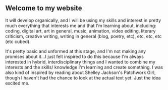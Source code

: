 ## Welcome to my website

It will develop organically, and I will be using my skills and interest in pretty much everything that interests me and that I'm learning about, including: coding, digital art, art in general, music, animation, video editing, literary criticism, creative writing, writing in general (blog, poetry, etc), etc, etc, etc (etc cubed).

It's pretty basic and unformed at this stage, and I'm not making any promises about it...I just felt inspired to do this because I'm always interested in hybrid, interdisciplinary things and I wanted to combine my interests and the skills/ knowledge I'm learning and create something. I was also kind of inspired by reading about Shelley Jackson's Patchwork Girl, though I haven't had the chance to look at the actual text yet. Just the idea excited me.
